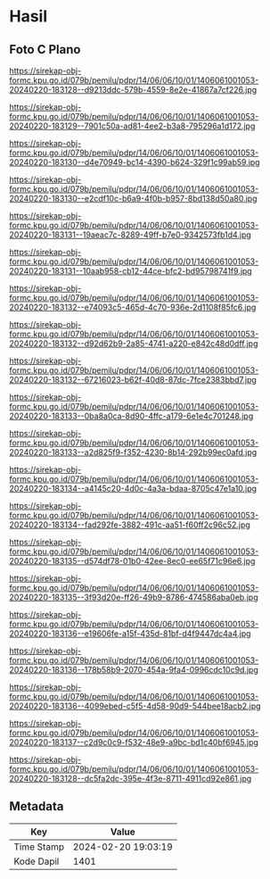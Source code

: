 # Hasil

## Foto C Plano

https://sirekap-obj-formc.kpu.go.id/079b/pemilu/pdpr/14/06/06/10/01/1406061001053-20240220-183128--d9213ddc-579b-4559-8e2e-41867a7cf226.jpg

https://sirekap-obj-formc.kpu.go.id/079b/pemilu/pdpr/14/06/06/10/01/1406061001053-20240220-183129--7901c50a-ad81-4ee2-b3a8-795296a1d172.jpg

https://sirekap-obj-formc.kpu.go.id/079b/pemilu/pdpr/14/06/06/10/01/1406061001053-20240220-183130--d4e70949-bc14-4390-b624-329f1c99ab59.jpg

https://sirekap-obj-formc.kpu.go.id/079b/pemilu/pdpr/14/06/06/10/01/1406061001053-20240220-183130--e2cdf10c-b6a9-4f0b-b957-8bd138d50a80.jpg

https://sirekap-obj-formc.kpu.go.id/079b/pemilu/pdpr/14/06/06/10/01/1406061001053-20240220-183131--19aeac7c-8289-49ff-b7e0-9342573fb1d4.jpg

https://sirekap-obj-formc.kpu.go.id/079b/pemilu/pdpr/14/06/06/10/01/1406061001053-20240220-183131--10aab958-cb12-44ce-bfc2-bd95798741f9.jpg

https://sirekap-obj-formc.kpu.go.id/079b/pemilu/pdpr/14/06/06/10/01/1406061001053-20240220-183132--e74093c5-465d-4c70-936e-2d1108f85fc6.jpg

https://sirekap-obj-formc.kpu.go.id/079b/pemilu/pdpr/14/06/06/10/01/1406061001053-20240220-183132--d92d62b9-2a85-4741-a220-e842c48d0dff.jpg

https://sirekap-obj-formc.kpu.go.id/079b/pemilu/pdpr/14/06/06/10/01/1406061001053-20240220-183132--67216023-b62f-40d8-87dc-7fce2383bbd7.jpg

https://sirekap-obj-formc.kpu.go.id/079b/pemilu/pdpr/14/06/06/10/01/1406061001053-20240220-183133--0ba8a0ca-8d90-4ffc-a179-6e1e4c701248.jpg

https://sirekap-obj-formc.kpu.go.id/079b/pemilu/pdpr/14/06/06/10/01/1406061001053-20240220-183133--a2d825f9-f352-4230-8b14-292b99ec0afd.jpg

https://sirekap-obj-formc.kpu.go.id/079b/pemilu/pdpr/14/06/06/10/01/1406061001053-20240220-183134--a4145c20-4d0c-4a3a-bdaa-8705c47e1a10.jpg

https://sirekap-obj-formc.kpu.go.id/079b/pemilu/pdpr/14/06/06/10/01/1406061001053-20240220-183134--fad292fe-3882-491c-aa51-f60ff2c96c52.jpg

https://sirekap-obj-formc.kpu.go.id/079b/pemilu/pdpr/14/06/06/10/01/1406061001053-20240220-183135--d574df78-01b0-42ee-8ec0-ee65f71c96e6.jpg

https://sirekap-obj-formc.kpu.go.id/079b/pemilu/pdpr/14/06/06/10/01/1406061001053-20240220-183135--3f93d20e-ff26-49b9-8786-474586aba0eb.jpg

https://sirekap-obj-formc.kpu.go.id/079b/pemilu/pdpr/14/06/06/10/01/1406061001053-20240220-183136--e19606fe-a15f-435d-81bf-d4f9447dc4a4.jpg

https://sirekap-obj-formc.kpu.go.id/079b/pemilu/pdpr/14/06/06/10/01/1406061001053-20240220-183136--178b58b9-2070-454a-9fa4-0996cdc10c9d.jpg

https://sirekap-obj-formc.kpu.go.id/079b/pemilu/pdpr/14/06/06/10/01/1406061001053-20240220-183136--4099ebed-c5f5-4d58-90d9-544bee18acb2.jpg

https://sirekap-obj-formc.kpu.go.id/079b/pemilu/pdpr/14/06/06/10/01/1406061001053-20240220-183137--c2d9c0c9-f532-48e9-a9bc-bd1c40bf6945.jpg

https://sirekap-obj-formc.kpu.go.id/079b/pemilu/pdpr/14/06/06/10/01/1406061001053-20240220-183128--dc5fa2dc-395e-4f3e-8711-4911cd92e861.jpg


## Metadata

| Key        | Value               |
| ---------- | ------------------- |
| Time Stamp | 2024-02-20 19:03:19 |
| Kode Dapil | 1401                |



